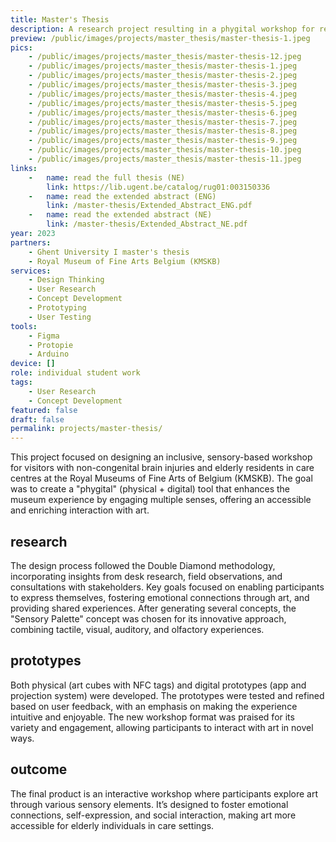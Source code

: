 ```yaml
---
title: Master's Thesis
description: A research project resulting in a phygital workshop for residents of residential care centres and visitors of day centres, where visual art is explored inclusively and in a user-friendly manner, engaging various senses through techniques drawn from reminiscence therapy.
preview: /public/images/projects/master_thesis/master-thesis-1.jpeg
pics:
    - /public/images/projects/master_thesis/master-thesis-12.jpeg
    - /public/images/projects/master_thesis/master-thesis-1.jpeg
    - /public/images/projects/master_thesis/master-thesis-2.jpeg
    - /public/images/projects/master_thesis/master-thesis-3.jpeg
    - /public/images/projects/master_thesis/master-thesis-4.jpeg
    - /public/images/projects/master_thesis/master-thesis-5.jpeg
    - /public/images/projects/master_thesis/master-thesis-6.jpeg
    - /public/images/projects/master_thesis/master-thesis-7.jpeg
    - /public/images/projects/master_thesis/master-thesis-8.jpeg
    - /public/images/projects/master_thesis/master-thesis-9.jpeg
    - /public/images/projects/master_thesis/master-thesis-10.jpeg
    - /public/images/projects/master_thesis/master-thesis-11.jpeg
links:
    -   name: read the full thesis (NE)
        link: https://lib.ugent.be/catalog/rug01:003150336
    -   name: read the extended abstract (ENG)
        link: /master-thesis/Extended_Abstract_ENG.pdf
    -   name: read the extended abstract (NE)
        link: /master-thesis/Extended_Abstract_NE.pdf
year: 2023
partners:
    - Ghent University I master's thesis
    - Royal Museum of Fine Arts Belgium (KMSKB)
services:
    - Design Thinking
    - User Research
    - Concept Development
    - Prototyping
    - User Testing
tools:
    - Figma
    - Protopie
    - Arduino
device: []
role: individual student work
tags:
    - User Research
    - Concept Development
featured: false
draft: false
permalink: projects/master-thesis/
---
```

This project focused on designing an inclusive, sensory-based workshop for visitors with non-congenital brain injuries and elderly residents in care centres at the Royal Museums of Fine Arts of Belgium (KMSKB). The goal was to create a "phygital" (physical + digital) tool that enhances the museum experience by engaging multiple senses, offering an accessible and enriching interaction with art.

## research
The design process followed the Double Diamond methodology, incorporating insights from desk research, field observations, and consultations with stakeholders. Key goals focused on enabling participants to express themselves, fostering emotional connections through art, and providing shared experiences. After generating several concepts, the "Sensory Palette" concept was chosen for its innovative approach, combining tactile, visual, auditory, and olfactory experiences.

## prototypes
Both physical (art cubes with NFC tags) and digital prototypes (app and projection system) were developed. The prototypes were tested and refined based on user feedback, with an emphasis on making the experience intuitive and enjoyable. The new workshop format was praised for its variety and engagement, allowing participants to interact with art in novel ways.

## outcome
The final product is an interactive workshop where participants explore art through various sensory elements. It’s designed to foster emotional connections, self-expression, and social interaction, making art more accessible for elderly individuals in care settings. 